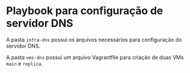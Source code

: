 # Playbook para configuração de servidor DNS

A pasta `infra-dns` possui os arquivos necessários para configuração do servidor DNS.

A pasta `vms-dns` possui um arquivo Vagrantfile para criação de duas VMs `main` e `replica`.

